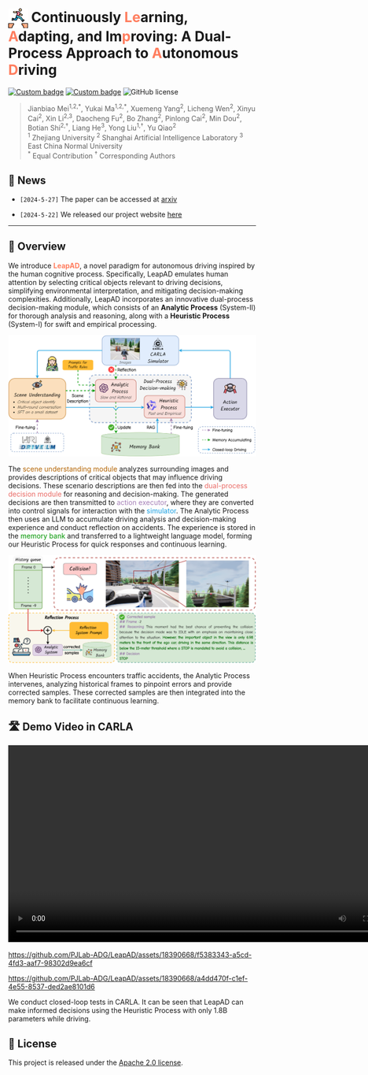 # <img src="figures/leap.png" alt="icon" style="width: 40px; height: 40px; vertical-align: middle;"> Continuously <span style="color:#ff7e5f">Le</span>arning, <span style="color:#ff7e5f">A</span>dapting, and Im<span style="color:#ff7e5f">p</span>roving: A Dual-Process Approach to <span style="color:#ff7e5f">A</span>utonomous <span style="color:#ff7e5f">D</span>riving

[![Custom badge](https://img.shields.io/badge/Arxiv-pdf-8A2BE2?logo=arxiv)](https://arxiv.org/abs/2405.15324) [![Custom badge](https://img.shields.io/badge/Project-page-green?logo=document)](https://leapad-2024.github.io/LeapAD/) ![GitHub license](https://img.shields.io/badge/License-Apache--2.0-red)

<!-- **<span style="color:#ff7e5f">LeapAD</span>**, a new autonomous driving paradigm inspired by human cognition, improves adaptability and interpretability in complex scenarios through dual-process decision-making and continuous learning from past experiences. -->


> Jianbiao Mei<sup>1,2,\*</sup>, Yukai Ma<sup>1,2,\*</sup>, Xuemeng Yang<sup>2</sup>, Licheng Wen<sup>2</sup>, Xinyu Cai<sup>2</sup>, Xin Li<sup>2,3</sup>, Daocheng Fu<sup>2</sup>, Bo Zhang<sup>2</sup>, Pinlong Cai<sup>2</sup>, Min Dou<sup>2</sup>, Botian Shi<sup>2,†</sup>, Liang He<sup>3</sup>, Yong Liu<sup>1,†</sup>, Yu Qiao<sup>2</sup> <br>
> <sup>1</sup> Zhejiang University <sup>2</sup> Shanghai Artificial Intelligence Laboratory <sup>3</sup> East China Normal University<br>
> <sup>\*</sup> Equal Contribution <sup>†</sup> Corresponding Authors

## 📖 News

- `[2024-5-27]` The paper can be accessed at [arxiv](https://arxiv.org/abs/2405.15324)

- `[2024-5-22]` We released our project website [here](https://leapad-2024.github.io/LeapAD/)

---

## 🎯 Overview
We introduce **<span style="color:#ff7e5f">LeapAD</span>**, a novel paradigm for autonomous driving inspired by the human cognitive process. Specifically, LeapAD emulates human attention by selecting critical objects relevant to driving decisions, simplifying environmental interpretation, and mitigating decision-making complexities. Additionally, LeapAD incorporates an innovative dual-process decision-making module, which consists of an **Analytic Process** (System-II) for thorough analysis and reasoning, along with a **Heuristic Process** (System-I) for swift and empirical processing. 

<div style="text-align:center;">
  <img src="figures/brief_pipeline.png" alt="pipeline" width="600">
</div>

The <span style="color:#B46504">scene understanding module</span> analyzes surrounding images and provides descriptions of critical objects that may influence driving decisions. These scenario descriptions are then fed into the <span style="color:#EA6B66">dual-process decision module</span> for reasoning and decision-making. The generated decisions are then transmitted to <span style="color:#A680B8">action executor</span>, where they are converted into control signals for interaction with the <span style="color: #1BA1E2">simulator</span>. 
The Analytic Process then uses an LLM to accumulate driving analysis and decision-making experience and conduct reflection on accidents. The experience is stored in the <span style="color:#009600">memory bank</span> and transferred to a lightweight language model, forming our Heuristic Process for quick responses and continuous learning.

<div style="text-align:center;">
    <img src="figures/reflection.png" alt="pipeline" width="600">
</div>

When Heuristic Process encounters traffic accidents, the Analytic Process intervenes, analyzing historical frames to pinpoint errors and provide corrected samples. These corrected samples are then integrated into the memory bank to facilitate continuous learning.

<!-- The **Analytic Process** is designed for thorough analysis and reasoning. It handles complex scenarios and builds a comprehensive memory bank for high-quality driving decisions. The Analytic Process accumulates experience and updates the memory bank through analysis of accidents and self-reflection. This accumulated knowledge can be transferred into the Heuristic Process by supervised fine-tuning (SFT), ensuring the entire LeapAD system can continuously improve and adapt to new driving environments and challenges.

The **Heuristic Process** uses several strategies to perform closed-loop decisions.  It is designed to enable instant decision-making within the vehicle. The Heuristic Process relies on knowledge transferred from the analytical process to make fast and efficient decisions during driving. This lightweight model ensures fast response and adaptability in various driving scenarios, maintaining a high level of performance with minimal computing resources. -->

## 🛣️ Demo Video in CARLA

<video width="800" controls>
  <source src="videos/case2.mp4" type="video/mp4">
</video>



https://github.com/PJLab-ADG/LeapAD/assets/18390668/f5383343-a5cd-4fd3-aaf7-98302d9ea6cf


https://github.com/PJLab-ADG/LeapAD/assets/18390668/a4dd470f-c1ef-4e55-8537-ded2ae8101d6


We conduct closed-loop tests in CARLA. It can be seen that LeapAD can make informed decisions using the Heuristic Process with only 1.8B parameters while driving. 
<!-- Experiments show that LeapAD outperforms all methods that rely solely on camera input, requiring 1-2 orders of magnitude less annotated data. As the memory base expands, Heuristic Process with only 1.8B parameters can inherit the knowledge of GPT-4 powered Analytic Process and achieve continuous performance improvements. -->

## 📄 License

This project is released under the [Apache 2.0 license](LICENSE). 
